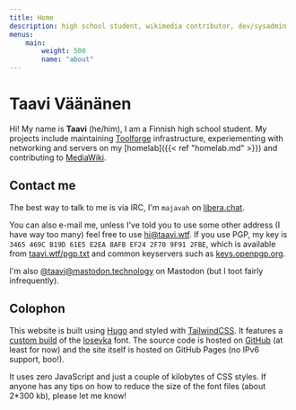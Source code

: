 ```yaml
---
title: Home
description: high school student, wikimedia contributor, dev/sysadmin
menus:
    main:
        weight: 500
        name: "about"
---
```


# Taavi Väänänen

Hi! My name is **Taavi** (he/him), I am a Finnish high school student. My
projects include maintaining [Toolforge](https://toolforge.org) infrastructure,
experiementing with networking and servers on my
[homelab]({{< ref "homelab.md" >}}) and contributing to
[MediaWiki](https://mediawiki.org).

## Contact me

The best way to talk to me is via IRC, I'm `majavah` on [libera.chat](https://libera.chat/).

You can also e-mail me, unless I've told you to use some other address (I have
way too many) feel free to use <a href="mailto:hi@taavi.wtf" rel="me">hi@taavi.wtf</a>.
If you use PGP, my key is `3465 469C B19D 61E5 E2EA 8AFB EF24 2F70 9F91 2FBE`, which
is available from <a href="https://taavi.wtf/pgp.txt" rel="pgpkey authn">taavi.wtf/pgp.txt</a>
and common keyservers such as [keys.openpgp.org](https://keys.openpgp.org/vks/v1/by-fingerprint/3465469CB19D61E5E2EA8AFBEF242F709F912FBE).

I'm also <a href="https://mastodon.technology/@taavi" rel="me">@taavi@mastodon.technology</a>
on Mastodon (but I toot fairly infrequently).

## Colophon

This website is built using [Hugo](https://gohugo.io) and styled with
[TailwindCSS](https://tailwindcss.com). It features a
[custom build](https://static.taavi.wtf/fonts/Iosevka/config.toml.txt) of the
[Iosevka](https://typeof.net/Iosevka) font. The source code is hosted on
[GitHub](https://github.com/supertassu/taaviwtf) (at least for now) and the site
itself is hosted on GitHub Pages (no IPv6 support, boo!).

It uses zero JavaScript and just a couple of kilobytes of CSS styles. If anyone
has any tips on how to reduce the size of the font files (about 2*300 kb),
please let me know!
